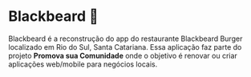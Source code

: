 # Blackbeard :hamburger:
Blackbeard é a reconstrução do app do restaurante Blackbeard Burger localizado em Rio do Sul, Santa Catariana. Essa aplicação faz parte do projeto <strong>Promova sua Comunidade</strong> onde o objetivo é renovar ou criar aplicações web/mobile para negócios locais. 
